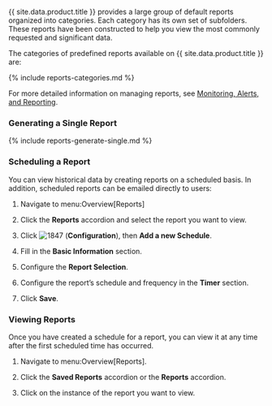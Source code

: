 {{ site.data.product.title }} provides a large group of default reports organized into
categories. Each category has its own set of subfolders. These reports
have been constructed to help you view the most commonly requested and
significant data.

The categories of predefined reports available on {{ site.data.product.title }} are:

{% include reports-categories.md %}

For more detailed information on managing reports, see [Monitoring,
Alerts, and
Reporting](https://access.redhat.com/documentation/en/red-hat-cloudforms/4.7/single/monitoring-alerts-and-reporting/).

### Generating a Single Report

{% include reports-generate-single.md %}

### Scheduling a Report

You can view historical data by creating reports on a scheduled basis.
In addition, scheduled reports can be emailed directly to users:

1.  Navigate to menu:Overview\[Reports\]

2.  Click the **Reports** accordion and select the report you want to
    view.

3.  Click ![1847](../images/1847.png) (**Configuration**), then **Add a
    new Schedule**.

4.  Fill in the **Basic Information** section.

5.  Configure the **Report Selection**.

6.  Configure the report’s schedule and frequency in the **Timer**
    section.

7.  Click **Save**.

### Viewing Reports

Once you have created a schedule for a report, you can view it at any
time after the first scheduled time has occurred.

1.  Navigate to menu:Overview\[Reports\].

2.  Click the **Saved Reports** accordion or the **Reports** accordion.

3.  Click on the instance of the report you want to view.
